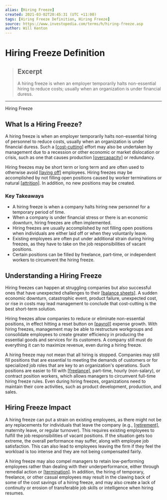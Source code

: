 ```yaml
---
alias: [Hiring Freeze]
created: 2021-03-02T20:45:31 (UTC +11:00)
tags: [Hiring Freeze Definition, Hiring Freeze]
source: https://www.investopedia.com/terms/h/hiring-freeze.asp
author: Will Kenton
---
```


# Hiring Freeze Definition

> ## Excerpt
> A hiring freeze is when an employer temporarily halts non-essential hiring to reduce costs; usually when an organization is under financial duress.

---

Hiring Freeze
## What Is a Hiring Freeze?

A hiring freeze is when an employer temporarily halts non-essential hiring of personnel to reduce costs, usually when an organization is under financial duress. Such a [[cost-cutting]](https://www.investopedia.com/terms/c/cost-cutting.asp) effort may also be undertaken by management due to a recession or other economic or market dislocation or crisis, such as one that causes production [[overcapacity]](https://www.investopedia.com/terms/e/excesscapacity.asp) or redundancy.

Hiring freezes may be short term or long term and are often used to otherwise avoid [[laying off]](https://www.investopedia.com/terms/l/layoff.asp) employees. Hiring freezes may be accomplished by not filling open positions caused by worker terminations or natural [[attrition]](https://www.investopedia.com/terms/a/attrition.asp). In addition, no new positions may be created.

### Key Takeaways

-   A hiring freeze is when a company halts hiring new personnel for a temporary period of time.
-   When a company is under financial stress or there is an economic downturn, hiring freezes are often implemented.
-   Hiring freezes are usually accomplished by not filling open positions when individuals are either laid off or when they voluntarily leave.
-   Existing employees are often put under additional strain during hiring freezes, as they have to take on the job responsibilities of vacant positions.
-   Certain positions can be filled by freelance, part-time, or independent workers to circumvent the hiring freeze.

## Understanding a Hiring Freeze

Hiring freezes can happen at struggling companies but also successful ones that have unexpected challenges to their [[balance sheets]](https://www.investopedia.com/terms/b/balancesheet.asp). A sudden economic downturn, catastrophic event, product failure, unexpected cost, or rise in costs may lead management to conclude that cost-cutting is the best short-term solution.

Hiring freezes allow companies to reduce or eliminate non-essential positions, in effect hitting a reset button on [[payroll]](https://www.investopedia.com/terms/p/payroll.asp) expense growth. With hiring freezes, management may be able to restructure workgroups and consolidate employees to create greater efficiency in producing the essential goods and services for its customers. A company still must do everything it can to maximize revenue, even during a hiring freeze.

A hiring freeze may not mean that all hiring is stopped. Companies may still fill positions that are essential to meeting the demands of customers or for specialized job roles that are key to an organization's operations. Such positions are easier to fill with [[freelance]](https://www.investopedia.com/terms/f/freelancer.asp), part-time, hourly (non-salary), or contract position workers, which allows managers to circumvent full-time hiring freeze rules. Even during hiring freezes, organizations need to maintain their core activities, such as product development, production, and sales.

## Hiring Freeze Impact

A hiring freeze can put a strain on existing employees, as there might not be any replacements for individuals that leave the company (e.g., [[retirement]](https://www.investopedia.com/terms/r/retirement.asp), maternity leave, or regular turnover). This requires existing employees to fulfill the job responsibilities of vacant positions. If the situation gets too extreme, the overall performance may suffer, along with employee job satisfaction. This can also lead to employees leaving the firm if they feel the workload is too intense and they are not being compensated fairly.

A hiring freeze may also compel managers to retain low-performing employees rather than dealing with their underperformance, either through remedial action or [[termination]](https://www.investopedia.com/terms/t/termination-employment.asp). In addition, the hiring of temporary, freelance, or other casual employees may result in the clawing back of some of the cost savings of a hiring freeze, and may also create a lack of continuity or erosion of transferable job skills or intelligence when hiring resumes.
